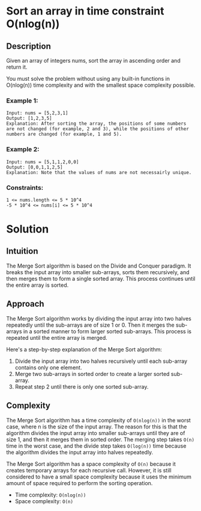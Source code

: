 # Sort an array in time constraint O(nlog(n))

## Description

Given an array of integers nums, sort the array in ascending order and return it.

You must solve the problem without using any built-in functions in O(nlog(n)) time complexity and with the smallest space complexity possible.

### Example 1:

```
Input: nums = [5,2,3,1]
Output: [1,2,3,5]
Explanation: After sorting the array, the positions of some numbers are not changed (for example, 2 and 3), while the positions of other numbers are changed (for example, 1 and 5).
```

### Example 2:

```
Input: nums = [5,1,1,2,0,0]
Output: [0,0,1,1,2,5]
Explanation: Note that the values of nums are not necessairly unique.
```

### Constraints:

```
1 <= nums.length <= 5 * 10^4
-5 * 10^4 <= nums[i] <= 5 * 10^4
```

# Solution

## Intuition

The Merge Sort algorithm is based on the Divide and Conquer paradigm. It breaks the input array into smaller sub-arrays, sorts them recursively, and then merges them to form a single sorted array. This process continues until the entire array is sorted.

## Approach

The Merge Sort algorithm works by dividing the input array into two halves repeatedly until the sub-arrays are of size 1 or 0. Then it merges the sub-arrays in a sorted manner to form larger sorted sub-arrays. This process is repeated until the entire array is merged.

Here's a step-by-step explanation of the Merge Sort algorithm:

1. Divide the input array into two halves recursively until each sub-array contains only one element.
2. Merge two sub-arrays in sorted order to create a larger sorted sub-array.
3. Repeat step 2 until there is only one sorted sub-array.

## Complexity

The Merge Sort algorithm has a time complexity of `O(nlog(n))` in the worst case, where n is the size of the input array. The reason for this is that the algorithm divides the input array into smaller sub-arrays until they are of size 1, and then it merges them in sorted order. The merging step takes `O(n)` time in the worst case, and the divide step takes `O(log(n))` time because the algorithm divides the input array into halves repeatedly.

The Merge Sort algorithm has a space complexity of `O(n)` because it creates temporary arrays for each recursive call. However, it is still considered to have a small space complexity because it uses the minimum amount of space required to perform the sorting operation.

- Time complexity: `O(nlog(n))`
- Space complexity: `O(n)`
